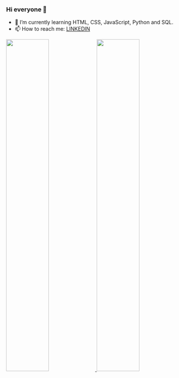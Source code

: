 ### Hi everyone 👋

- 🌱 I’m currently learning HTML, CSS, JavaScript, Python and SQL.
- 📫 How to reach me: <a href="https://www.linkedin.com/in/annabalbuquerque/">LINKEDIN</a>

<div align="left">
  <a href="https://github.com/annabalbuquerque">
  <img width="48%" src="https://github-readme-stats.vercel.app/api?username=annabalbuquerque&show_icons=true&theme=radical&include_all_commits=true&count_private=true"/>
  <img width="48%" src="https://github-readme-stats.vercel.app/api/top-langs/?username=annabalbuquerque&layout=compact&langs_count=7&theme=radical"/>
</div>
